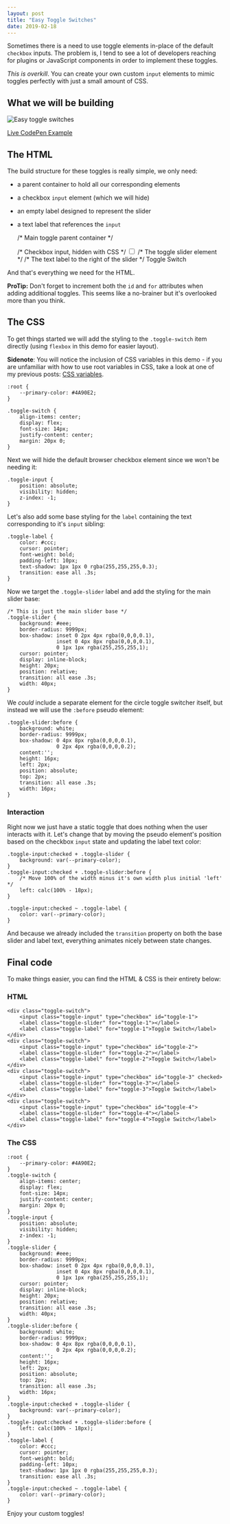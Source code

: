 ```yaml
---
layout: post
title: "Easy Toggle Switches"
date: 2019-02-18
---
```



Sometimes there is a need to use toggle elements in-place of the default `checkbox` inputs. The problem is, I tend to see a lot of developers reaching for plugins or JavaScript components in order to implement these toggles.

*This is overkill*. You can create your own custom `input` elements to mimic toggles perfectly with just a small amount of CSS.

## What we will be building

![Easy toggle switches](/public/images/easy-toggle-switches.png)

[Live CodePen Example](https://codepen.io/bradleytaunt/pen/bGgbajY)

## The HTML

The build structure for these toggles is really simple, we only need:

- a parent container to hold all our corresponding elements
- a checkbox `input` element (which we will hide)
- an empty label designed to represent the slider
- a text label that references the `input` 


    /* Main toggle parent container */
    <div class="toggle-switch">
        /* Checkbox input, hidden with CSS */
        <input class="toggle-input" type="checkbox" id="toggle-1">
        /* The toggle slider element */
        <label class="toggle-slider" for="toggle-1"></label>
        /* The text label to the right of the slider */
        <label class="toggle-label" for="toggle-1">Toggle Switch</label>
    </div>


And that's everything we need for the HTML.

**ProTip:** Don't forget to increment both the `id` and `for` attributes when adding additional toggles. This seems like a no-brainer but it's overlooked more than you think.

## The CSS

To get things started we will add the styling to the `.toggle-switch` item directly (using `flexbox` in this demo for easier layout).

**Sidenote**: You will notice the inclusion of CSS variables in this demo - if you are unfamiliar with how to use root variables in CSS, take a look at one of my previous posts: <a href="https://accssible.com/2018/03/24/css-variables/">CSS variables</a>.


    :root {
        --primary-color: #4A90E2;
    }
    
    .toggle-switch {
        align-items: center;
        display: flex;
        font-size: 14px;
        justify-content: center;
        margin: 20px 0;
    }


Next we will hide the default browser checkbox element since we won't be needing it:


    .toggle-input {
        position: absolute;
        visibility: hidden;
        z-index: -1;
    }


Let's also add some base styling for the `label` containing the text corresponding to it's `input` sibling:


    .toggle-label {
        color: #ccc;
        cursor: pointer;
        font-weight: bold;
        padding-left: 10px;
        text-shadow: 1px 1px 0 rgba(255,255,255,0.3);
        transition: ease all .3s;
    }


Now we target the `.toggle-slider` label and add the styling for the main slider base:


    /* This is just the main slider base */
    .toggle-slider {
        background: #eee;
        border-radius: 9999px;
        box-shadow: inset 0 2px 4px rgba(0,0,0,0.1), 
                    inset 0 4px 8px rgba(0,0,0,0.1), 
                    0 1px 1px rgba(255,255,255,1);
        cursor: pointer;
        display: inline-block;
        height: 20px;
        position: relative;
        transition: all ease .3s;
        width: 40px;
    }


We *could* include a separate element for the circle toggle switcher itself, but instead we will use the `:before` pseudo element:


    .toggle-slider:before {
        background: white;
        border-radius: 9999px;
        box-shadow: 0 4px 8px rgba(0,0,0,0.1), 
                    0 2px 4px rgba(0,0,0,0.2);
        content:'';
        height: 16px;
        left: 2px;
        position: absolute;
        top: 2px;
        transition: all ease .3s;
        width: 16px;
    }


### Interaction

Right now we just have a static toggle that does nothing when the user interacts with it. Let's change that by moving the pseudo element's position based on the checkbox `input` state and updating the label text color:


    .toggle-input:checked + .toggle-slider {
        background: var(--primary-color);
    }
    .toggle-input:checked + .toggle-slider:before {
        /* Move 100% of the width minus it's own width plus initial 'left' */
        left: calc(100% - 18px);
    }
    
    .toggle-input:checked ~ .toggle-label {
        color: var(--primary-color);
    }


And because we already included the `transition` property on both the base slider and label text, everything animates nicely between state changes.

## Final code

To make things easier, you can find the HTML &amp; CSS is their entirety below:

### HTML


    <div class="toggle-switch">
        <input class="toggle-input" type="checkbox" id="toggle-1">
        <label class="toggle-slider" for="toggle-1"></label>
        <label class="toggle-label" for="toggle-1">Toggle Switch</label>
    </div>
    <div class="toggle-switch">
        <input class="toggle-input" type="checkbox" id="toggle-2">
        <label class="toggle-slider" for="toggle-2"></label>
        <label class="toggle-label" for="toggle-2">Toggle Switch</label>
    </div>
    <div class="toggle-switch">
        <input class="toggle-input" type="checkbox" id="toggle-3" checked>
        <label class="toggle-slider" for="toggle-3"></label>
        <label class="toggle-label" for="toggle-3">Toggle Switch</label>
    </div>
    <div class="toggle-switch">
        <input class="toggle-input" type="checkbox" id="toggle-4">
        <label class="toggle-slider" for="toggle-4"></label>
        <label class="toggle-label" for="toggle-4">Toggle Switch</label>
    </div>


### The CSS


    :root {
        --primary-color: #4A90E2;
    }
    .toggle-switch {
        align-items: center;
        display: flex;
        font-size: 14px;
        justify-content: center;
        margin: 20px 0;
    }
    .toggle-input {
        position: absolute;
        visibility: hidden;
        z-index: -1;
    }
    .toggle-slider {
        background: #eee;
        border-radius: 9999px;
        box-shadow: inset 0 2px 4px rgba(0,0,0,0.1), 
                    inset 0 4px 8px rgba(0,0,0,0.1), 
                    0 1px 1px rgba(255,255,255,1);
        cursor: pointer;
        display: inline-block;
        height: 20px;
        position: relative;
        transition: all ease .3s;
        width: 40px;
    }
    .toggle-slider:before {
        background: white;
        border-radius: 9999px;
        box-shadow: 0 4px 8px rgba(0,0,0,0.1), 
                    0 2px 4px rgba(0,0,0,0.2);
        content:'';
        height: 16px;
        left: 2px;
        position: absolute;
        top: 2px;
        transition: all ease .3s;
        width: 16px;
    }
    .toggle-input:checked + .toggle-slider {
        background: var(--primary-color);
    }
    .toggle-input:checked + .toggle-slider:before {
        left: calc(100% - 18px);
    }
    .toggle-label {
        color: #ccc;
        cursor: pointer;
        font-weight: bold;
        padding-left: 10px;
        text-shadow: 1px 1px 0 rgba(255,255,255,0.3);
        transition: ease all .3s;
    }
    .toggle-input:checked ~ .toggle-label {
        color: var(--primary-color);
    }


Enjoy your custom toggles!


